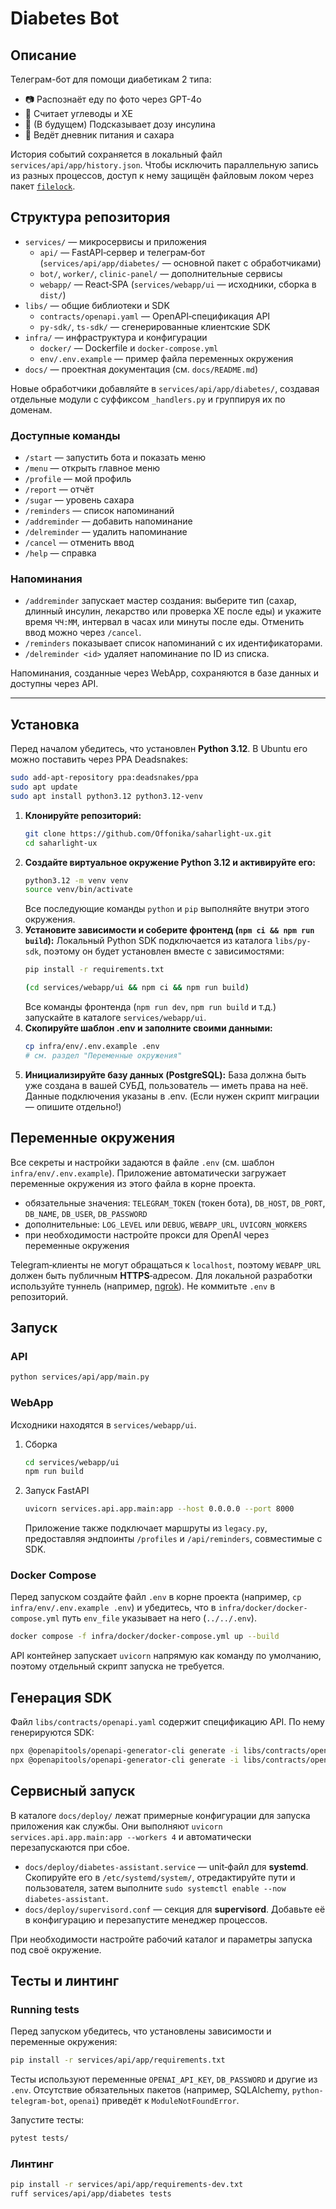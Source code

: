 # Diabetes Bot

## Описание

Телеграм-бот для помощи диабетикам 2 типа:
- 📷 Распознаёт еду по фото через GPT-4o
- 🥗 Считает углеводы и ХЕ
- 💉 (В будущем) Подсказывает дозу инсулина
- 📒 Ведёт дневник питания и сахара

История событий сохраняется в локальный файл `services/api/app/history.json`. Чтобы исключить параллельную запись из разных процессов, доступ к нему защищён файловым локом через пакет [`filelock`](https://pypi.org/project/filelock/).

## Структура репозитория

- `services/` — микросервисы и приложения
  - `api/` — FastAPI‑сервер и телеграм‑бот (`services/api/app/diabetes/` — основной пакет с обработчиками)
  - `bot/`, `worker/`, `clinic-panel/` — дополнительные сервисы
  - `webapp/` — React‑SPA (`services/webapp/ui` — исходники, сборка в `dist/`)
- `libs/` — общие библиотеки и SDK
  - `contracts/openapi.yaml` — OpenAPI‑спецификация API
  - `py-sdk/`, `ts-sdk/` — сгенерированные клиентские SDK
- `infra/` — инфраструктура и конфигурации
  - `docker/` — Dockerfile и `docker-compose.yml`
  - `env/.env.example` — пример файла переменных окружения
- `docs/` — проектная документация (см. `docs/README.md`)

Новые обработчики добавляйте в `services/api/app/diabetes/`, создавая отдельные модули с суффиксом `_handlers.py` и группируя их по доменам.

### Доступные команды

- `/start` — запустить бота и показать меню
- `/menu` — открыть главное меню
- `/profile` — мой профиль
- `/report` — отчёт
- `/sugar` — уровень сахара
- `/reminders` — список напоминаний
- `/addreminder` — добавить напоминание
- `/delreminder` — удалить напоминание
- `/cancel` — отменить ввод
- `/help` — справка

### Напоминания

- `/addreminder` запускает мастер создания: выберите тип (сахар, длинный инсулин, лекарство или проверка ХЕ после еды) и укажите время `ЧЧ:ММ`, интервал в часах или минуты после еды. Отменить ввод можно через `/cancel`.
- `/reminders` показывает список напоминаний с их идентификаторами.
- `/delreminder <id>` удаляет напоминание по ID из списка.

Напоминания, созданные через WebApp, сохраняются в базе данных и доступны через API.

---

## Установка

Перед началом убедитесь, что установлен **Python 3.12**. В Ubuntu его можно поставить через PPA Deadsnakes:

```bash
sudo add-apt-repository ppa:deadsnakes/ppa
sudo apt update
sudo apt install python3.12 python3.12-venv
```

1. **Клонируйте репозиторий:**
   ```bash
   git clone https://github.com/Offonika/saharlight-ux.git
   cd saharlight-ux
   ```
2. **Создайте виртуальное окружение Python 3.12 и активируйте его:**
   ```bash
   python3.12 -m venv venv
   source venv/bin/activate
   ```
   Все последующие команды `python` и `pip` выполняйте внутри этого окружения.
3. **Установите зависимости и соберите фронтенд (`npm ci && npm run build`):**
   Локальный Python SDK подключается из каталога `libs/py-sdk`, поэтому он будет установлен вместе с зависимостями:
   ```bash
   pip install -r requirements.txt

   (cd services/webapp/ui && npm ci && npm run build)

   ```
   Все команды фронтенда (`npm run dev`, `npm run build` и т.д.) запускайте в каталоге `services/webapp/ui`.
4. **Скопируйте шаблон .env и заполните своими данными:**
   ```bash
   cp infra/env/.env.example .env
   # см. раздел "Переменные окружения"
   ```
5. **Инициализируйте базу данных (PostgreSQL):**
   База должна быть уже создана в вашей СУБД, пользователь — иметь права на неё.
   Данные подключения указаны в .env.
   (Если нужен скрипт миграции — опишите отдельно!)


## Переменные окружения

Все секреты и настройки задаются в файле `.env` (см. шаблон `infra/env/.env.example`).
Приложение автоматически загружает переменные окружения из этого файла в корне проекта.

- обязательные значения: `TELEGRAM_TOKEN` (токен бота), `DB_HOST`, `DB_PORT`, `DB_NAME`, `DB_USER`, `DB_PASSWORD`
- дополнительные: `LOG_LEVEL` или `DEBUG`, `WEBAPP_URL`, `UVICORN_WORKERS`
- при необходимости настройте прокси для OpenAI через переменные окружения

Telegram‑клиенты не могут обращаться к `localhost`, поэтому `WEBAPP_URL` должен быть публичным **HTTPS**‑адресом. Для локальной разработки используйте туннель (например, [ngrok](https://ngrok.com/)).
Не коммитьте `.env` в репозиторий.

## Запуск

### API
```bash
python services/api/app/main.py
```

### WebApp
Исходники находятся в `services/webapp/ui`.

1. Сборка
   ```bash
   cd services/webapp/ui
   npm run build
   ```
2. Запуск FastAPI
   ```bash
   uvicorn services.api.app.main:app --host 0.0.0.0 --port 8000
   ```
   Приложение также подключает маршруты из `legacy.py`, предоставляя эндпоинты `/profiles` и `/api/reminders`, совместимые с SDK.

### Docker Compose

Перед запуском создайте файл `.env` в корне проекта (например, `cp infra/env/.env.example .env`) и убедитесь, что в `infra/docker/docker-compose.yml` путь `env_file` указывает на него (`../../.env`).

```bash
docker compose -f infra/docker/docker-compose.yml up --build
```
API контейнер запускает `uvicorn` напрямую как команду по умолчанию, поэтому отдельный скрипт запуска не требуется.

## Генерация SDK

Файл `libs/contracts/openapi.yaml` содержит спецификацию API. По нему генерируются SDK:

```bash
npx @openapitools/openapi-generator-cli generate -i libs/contracts/openapi.yaml -g python -o libs/py-sdk
npx @openapitools/openapi-generator-cli generate -i libs/contracts/openapi.yaml -g typescript-fetch -o libs/ts-sdk
```

## Сервисный запуск

В каталоге `docs/deploy/` лежат примерные конфигурации для запуска приложения как службы.
Они выполняют `uvicorn services.api.app.main:app --workers 4` и автоматически перезапускаются при сбое.

- `docs/deploy/diabetes-assistant.service` — unit‑файл для **systemd**. Скопируйте его в `/etc/systemd/system/`, отредактируйте пути и пользователя, затем выполните `sudo systemctl enable --now diabetes-assistant`.
- `docs/deploy/supervisord.conf` — секция для **supervisord**. Добавьте её в конфигурацию и перезапустите менеджер процессов.

При необходимости настройте рабочий каталог и параметры запуска под своё окружение.

## Тесты и линтинг

### Running tests

Перед запуском убедитесь, что установлены зависимости и переменные окружения:

```bash
pip install -r services/api/app/requirements.txt
```

Тесты используют переменные `OPENAI_API_KEY`, `DB_PASSWORD` и другие из `.env`.
Отсутствие обязательных пакетов (например, SQLAlchemy, `python-telegram-bot`, `openai`) приведёт к `ModuleNotFoundError`.

Запустите тесты:

```bash
pytest tests/
```

### Линтинг

```bash
pip install -r services/api/app/requirements-dev.txt
ruff services/api/app/diabetes tests
```

